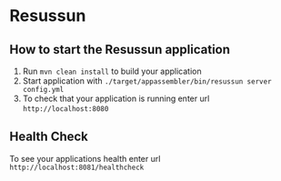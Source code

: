 # Resussun

How to start the Resussun application
---

1. Run `mvn clean install` to build your application
1. Start application with `./target/appassembler/bin/resussun server config.yml`
1. To check that your application is running enter url `http://localhost:8080`

Health Check
---

To see your applications health enter url `http://localhost:8081/healthcheck`
